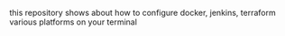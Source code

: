 this repository shows about how to configure docker, jenkins, terraform various platforms on your terminal 
